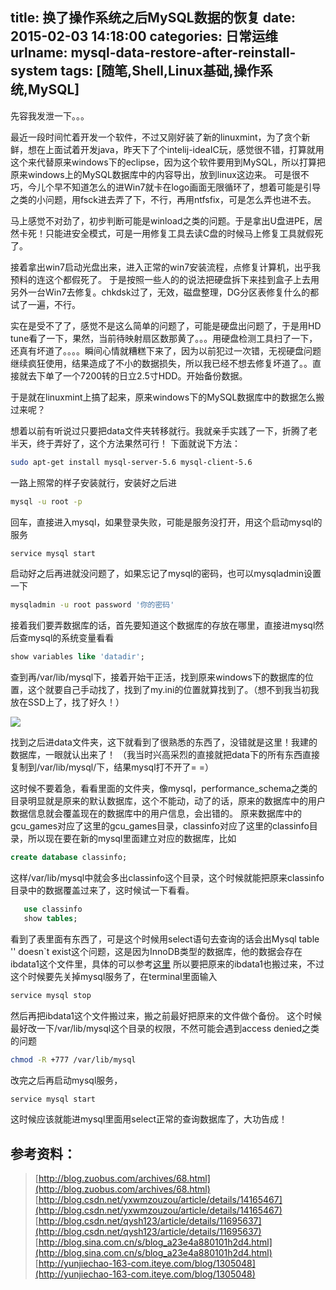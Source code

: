 title: 换了操作系统之后MySQL数据的恢复
date: 2015-02-03 14:18:00
categories: 日常运维
urlname: mysql-data-restore-after-reinstall-system
tags: [随笔,Shell,Linux基础,操作系统,MySQL]
---
先容我发泄一下。。。

最近一段时间忙着开发一个软件，不过又刚好装了新的linuxmint，为了贪个新鲜，想在上面试着开发java，昨天下了个intelij-ideaIC玩，感觉很不错，打算就用这个来代替原来windows下的eclipse，因为这个软件要用到MySQL，所以打算把原来windows上的MySQL数据库中的内容导出，放到linux这边来。
可是很不巧，今儿个早不知道怎么的进Win7就卡在logo画面无限循环了，想着可能是引导之类的小问题，用fsck进去弄了下，不行，再用ntfsfix，可是怎么弄也进不去。

马上感觉不对劲了，初步判断可能是winload之类的问题。于是拿出U盘进PE，居然卡死！只能进安全模式，可是一用修复工具去读C盘的时候马上修复工具就假死了。

接着拿出win7启动光盘出来，进入正常的win7安装流程，点修复计算机，出乎我预料的连这个都假死了。
于是按照一些人的的说法把硬盘拆下来挂到盒子上去用另外一台Win7去修复。chkdsk过了，无效，磁盘整理，DG分区表修复什么的都试了一遍，不行。

<!--more-->

实在是受不了了，感觉不是这么简单的问题了，可能是硬盘出问题了，于是用HD tune看了一下，果然，当前待映射扇区数那黄了。。。用硬盘检测工具扫了一下，还真有坏道了。。。。瞬间心情就糟糕下来了，因为以前犯过一次错，无视硬盘问题继续疯狂使用，结果造成了不小的数据损失，所以我已经不想去修复坏道了。。直接就去下单了一个7200转的日立2.5寸HDD。开始备份数据。

于是就在linuxmint上搞了起来，原来windows下的MySQL数据库中的数据怎么搬过来呢？

想着以前有听说过只要把data文件夹转移就行。我就亲手实践了一下，折腾了老半天，终于弄好了，这个方法果然可行！
下面就说下方法：
```bash
sudo apt-get install mysql-server-5.6 mysql-client-5.6
```
一路上照常的样子安装就行，安装好之后进
```bash
mysql -u root -p
```
回车，直接进入mysql，如果登录失败，可能是服务没打开，用这个启动mysql的服务
```bash
service mysql start
```
启动好之后再进就没问题了，如果忘记了mysql的密码，也可以mysqladmin设置一下
```bash
mysqladmin -u root password '你的密码'
```
接着我们要弄数据库的话，首先要知道这个数据库的存放在哪里，直接进mysql然后查mysql的系统变量看看
```sql
show variables like 'datadir';
```
查到再/var/lib/mysql下，接着开始干正活，找到原来windows下的数据库的位置，这个就要自己手动找了，找到了my.ini的位置就算找到了。（想不到我当初我放在SSD上了，找了好久！）

![](/images/tp_old/2015/02/1737439826.png)

找到之后进data文件夹，这下就看到了很熟悉的东西了，没错就是这里！我建的数据库，一眼就认出来了！
（我当时兴高采烈的直接就把data下的所有东西直接复制到/var/lib/mysql/下，结果mysql打不开了= =）

这时候不要着急，看看里面的文件夹，像mysql，performance_schema之类的目录明显就是原来的默认数据库，这个不能动，动了的话，原来的数据库中的用户数据信息就会覆盖现在的数据库中的用户信息，会出错的。
原来数据库中的gcu_games对应了这里的gcu_games目录，classinfo对应了这里的classinfo目录，所以现在要在新的mysql里面建立对应的数据库，比如
```sql
create database classinfo;
```
这样/var/lib/mysql中就会多出classinfo这个目录，这个时候就能把原来classinfo目录中的数据覆盖过来了，这时候试一下看看。
```sql
   use classinfo
   show tables;
```
看到了表里面有东西了，可是这个时候用select语句去查询的话会出Mysql table '' doesn`t exist这个问题，这是因为InnoDB类型的数据库，他的数据会存在ibdata1这个文件里，具体的可以参考[这里](http://blog.csdn.net/yxwmzouzou/article/details/14165467)
所以要把原来的ibdata1也搬过来，不过这个时候要先关掉mysql服务了，在terminal里面输入
```bash
service mysql stop
```
然后再把ibdata1这个文件搬过来，搬之前最好把原来的文件做个备份。
这个时候最好改一下/var/lib/mysql这个目录的权限，不然可能会遇到access denied之类的问题
```bash
chmod -R +777 /var/lib/mysql
```
改完之后再启动mysql服务，
```bash
service mysql start
```
这时候应该就能进mysql里面用select正常的查询数据库了，大功告成！

## 参考资料： ##

> [http://blog.zuobus.com/archives/68.html](http://blog.zuobus.com/archives/68.html)
> [http://blog.csdn.net/yxwmzouzou/article/details/14165467](http://blog.csdn.net/yxwmzouzou/article/details/14165467)
> [http://blog.csdn.net/qysh123/article/details/11695637](http://blog.csdn.net/qysh123/article/details/11695637)
> [http://blog.sina.com.cn/s/blog_a23e4a880101h2d4.html](http://blog.sina.com.cn/s/blog_a23e4a880101h2d4.html)
> [http://yunjiechao-163-com.iteye.com/blog/1305048](http://yunjiechao-163-com.iteye.com/blog/1305048)